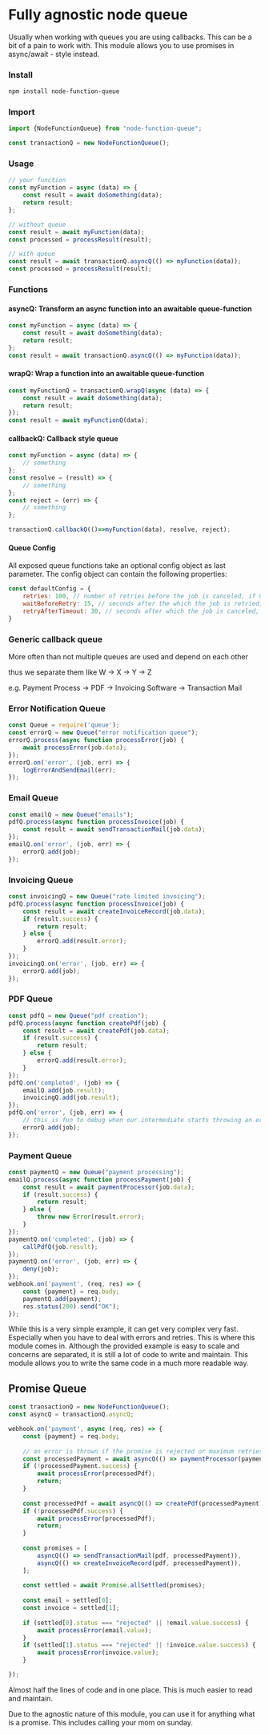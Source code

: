 # Fully agnostic node queue

Usually when working with queues you are using callbacks. This can be a bit of a pain to work with. This module allows
you to use promises in async/await - style instead.

### Install

```bash
npm install node-function-queue
```

### Import

```javascript
import {NodeFunctionQueue} from "node-function-queue";

const transactionQ = new NodeFunctionQueue();
```

### Usage

```javascript
// your function
const myFunction = async (data) => {
	const result = await doSomething(data);
	return result;
};

// without queue
const result = await myFunction(data);
const processed = processResult(result);

// with queue
const result = await transactionQ.asyncQ(() => myFunction(data));
const processed = processResult(result);
```

### Functions

#### asyncQ: Transform an async function into an awaitable queue-function

```javascript
const myFunction = async (data) => {
	const result = await doSomething(data);
	return result;
};
const result = await transactionQ.asyncQ(() => myFunction(data));
```
#### wrapQ: Wrap a function into  an awaitable queue-function

```javascript
const myFunctionQ = transactionQ.wrapQ(async (data) => {
	const result = await doSomething(data);
	return result;
});
const result = await myFunctionQ(data);
```
#### callbackQ: Callback style queue 
```javascript
const myFunction = async (data) => {
	// something
};
const resolve = (result) => {
    // something
};
const reject = (err) => {
	// something
};

transactionQ.callbackQ(()=>myFunction(data), resolve, reject);
```

#### Queue Config
All exposed queue functions take an optional config object as last parameter. The config object can contain the following properties:
```javascript
const defaultConfig = {
	retries: 100, // number of retries before the job is canceled, if 0 the job is tried once and if negative the job is not attempted at all, be careful when using Infinity
	waitBeforeRetry: 15, // seconds after the which the job is retried, if 0 immediately and if negative an error is thrown immediately, careful when using 0
	retryAfterTimeout: 30, // seconds after which the job is canceled, if 0 or negative the job is never canceled, careful when using 0
}
```

### Generic callback queue

More often than not multiple queues are used and depend on each other

thus we separate them like W -> X -> Y -> Z

e.g. Payment Process -> PDF -> Invoicing Software -> Transaction Mail

### Error Notification Queue

```javascript
const Queue = require('queue');
const errorQ = new Queue("error notification queue");
errorQ.process(async function processError(job) {
	await processError(job.data);
});
errorQ.on('error', (job, err) => {
	logErrorAndSendEmail(err);
});
```

### Email Queue

```javascript
const emailQ = new Queue("emails");
pdfQ.process(async function processInvoice(job) {
	const result = await sendTransactionMail(job.data);
});
emailQ.on('error', (job, err) => {
	errorQ.add(job);
});
```

### Invoicing Queue

```javascript
const invoicingQ = new Queue("rate limited invoicing");
pdfQ.process(async function processInvoice(job) {
	const result = await createInvoiceRecord(job.data);
	if (result.success) {
		return result;
	} else {
		errorQ.add(result.error);
	}
});
invoicingQ.on('error', (job, err) => {
	errorQ.add(job);
});
```

### PDF Queue

```javascript
const pdfQ = new Queue("pdf creation");
pdfQ.process(async function createPdf(job) {
	const result = await createPdf(job.data);
	if (result.success) {
		return result;
	} else {
		errorQ.add(result.error);
	}
});
pdfQ.on('completed', (job) => {
	emailQ.add(job.result);
	invoicingQ.add(job.result);
});
pdfQ.on('error', (job, err) => {
	// this is fun to debug when our intermediate starts throwing an error!
	errorQ.add(job);
});
```

### Payment Queue

```javascript
const paymentQ = new Queue("payment processing");
emailQ.process(async function processPayment(job) {
	const result = await paymentProcessor(job.data);
	if (result.success) {
		return result;
	} else {
		throw new Error(result.error);
	}
});
paymentQ.on('completed', (job) => {
	callPdfQ(job.result);
});
paymentQ.on('error', (job, err) => {
	deny(job);
});
webhook.on('payment', (req, res) => {
	const {payment} = req.body;
	paymentQ.add(payment);
	res.status(200).send("OK");
});
```

While this is a very simple example, it can get very complex very fast. Especially when you have to deal with errors and
retries. This is where this module comes in.
Although the provided example is easy to scale and concerns are separated, it is still a lot of code to write and
maintain. This module allows you to write the same code in a much more readable way.

## Promise Queue

```javascript
const transactionQ = new NodeFunctionQueue();
const asyncQ = transactionQ.asyncQ;

webhook.on('payment', async (req, res) => {
	const {payment} = req.body;
	
	// an error is thrown if the promise is rejected or maximum retries are reached
	const processedPayment = await asyncQ(() => paymentProcessor(payment));
	if (!processedPayment.success) {
		await processError(processedPdf);
		return;
	}
	
	const processedPdf = await asyncQ(() => createPdf(processedPayment));
	if (!processedPdf.success) {
		await processError(processedPdf);
		return;
	}
	
	const promises = [
		asyncQ(() => sendTransactionMail(pdf, processedPayment)),
		asyncQ(() => createInvoiceRecord(pdf, processedPayment)),
	];
	
	const settled = await Promise.allSettled(promises);
	
	const email = settled[0];
	const invoice = settled[1];
	
	if (settled[0].status === "rejected" || !email.value.success) {
		await processError(email.value);
	}
	if (settled[1].status === "rejected" || !invoice.value.success) {
		await processError(invoice.value);
	}

});
```
Almost half the lines of code and in one place. This is much easier to read and maintain.

Due to the agnostic nature of this module, you can use it for anything what is a promise. This includes calling your mom on sunday.



